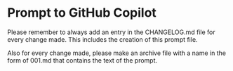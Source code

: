 # Prompt to GitHub Copilot

Please remember to always add an entry in the CHANGELOG.md file for every change made. This includes the creation of this prompt file.

Also for every change made, please make an archive file with a name in the form of 001.md that contains the text of the prompt.
